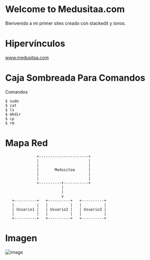 # Welcome to Medusitaa.com

Bienvenido a mi primer sites creado con stackedit y ionos.

# Hipervínculos
www.medusitaa.com
# Caja Sombreada Para Comandos
Comandos
```
$ sudo
$ cat
$ ls 
$ mkdir
$ cp
$ rm
```
# Mapa Red
```
              +----------------------+
              |                      |
              |                      |
              |       Medusitaa      |
              |                      |
              |                      |
              +----------+-----------+
                         |
                         |
                         v
   +----------+   +----------+   +----------+
   |          |   |          |   |          |
   | Usuario1 |   | Usuario2 |   | Usuario3 |
   |          |   |          |   |          |
   +----------+   +----------+   +----------+
   ```


# Imagen
![image](https://github.com/RMT24/RMT24/assets/148152801/90fe5e1d-9099-4ece-a8bc-c8c3e6230db3)
